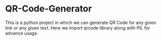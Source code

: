 # QR-Code-Generator
This is a python project in which we can generate QR Code for any given link or any given text.
Here we import qrcode library along with PIL for advance usage.
